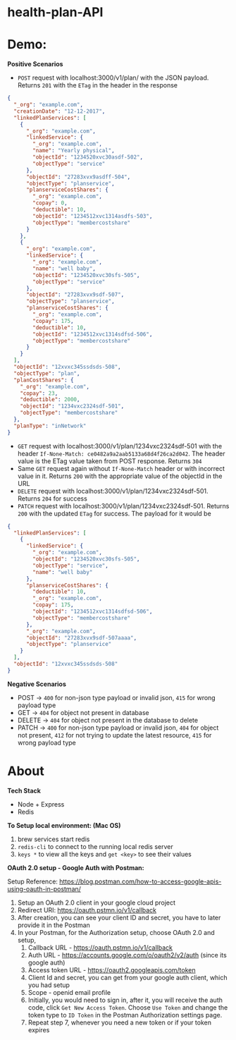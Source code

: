 # health-plan-API

# Demo:

**Positive Scenarios**

- `POST` request with localhost:3000/v1/plan/ with the JSON payload. Returns `201` with the `ETag` in the header in the response

```json
{
  "_org": "example.com",
  "creationDate": "12-12-2017",
  "linkedPlanServices": [
    {
      "_org": "example.com",
      "linkedService": {
        "_org": "example.com",
        "name": "Yearly physical",
        "objectId": "1234520xvc30asdf-502",
        "objectType": "service"
      },
      "objectId": "27283xvx9asdff-504",
      "objectType": "planservice",
      "planserviceCostShares": {
        "_org": "example.com",
        "copay": 0,
        "deductible": 10,
        "objectId": "1234512xvc1314asdfs-503",
        "objectType": "membercostshare"
      }
    },
    {
      "_org": "example.com",
      "linkedService": {
        "_org": "example.com",
        "name": "well baby",
        "objectId": "1234520xvc30sfs-505",
        "objectType": "service"
      },
      "objectId": "27283xvx9sdf-507",
      "objectType": "planservice",
      "planserviceCostShares": {
        "_org": "example.com",
        "copay": 175,
        "deductible": 10,
        "objectId": "1234512xvc1314sdfsd-506",
        "objectType": "membercostshare"
      }
    }
  ],
  "objectId": "12xvxc345ssdsds-508",
  "objectType": "plan",
  "planCostShares": {
    "_org": "example.com",
    "copay": 23,
    "deductible": 2000,
    "objectId": "1234vxc2324sdf-501",
    "objectType": "membercostshare"
  },
  "planType": "inNetwork"
}
```

- `GET` request with localhost:3000/v1/plan/1234vxc2324sdf-501 with the header `If-None-Match: ce0482a9a2aab5133a68d4f26ca2d042`. The header value is the ETag value taken from POST response. Returns `304`
- Same `GET` request again without `If-None-Match` header or with incorrect value in it. Returns `200` with the appropriate value of the objectId in the URL
- `DELETE` request with localhost:3000/v1/plan/1234vxc2324sdf-501. Returns `204` for success
- `PATCH` request with localhost:3000/v1/plan/1234vxc2324sdf-501. Returns `200` with the updated `ETag` for success. The payload for it would be

```json
{
  "linkedPlanServices": [
    {
      "linkedService": {
        "_org": "example.com",
        "objectId": "1234520xvc30sfs-505",
        "objectType": "service",
        "name": "well baby"
      },
      "planserviceCostShares": {
        "deductible": 10,
        "_org": "example.com",
        "copay": 175,
        "objectId": "1234512xvc1314sdfsd-506",
        "objectType": "membercostshare"
      },
      "_org": "example.com",
      "objectId": "27283xvx9sdf-507aaaa",
      "objectType": "planservice"
    }
  ],
  "objectId": "12xvxc345ssdsds-508"
}
```

**Negative Scenarios**

- POST -> `400` for non-json type payload or invalid json, `415` for wrong payload type
- GET -> `404` for object not present in database
- DELETE -> `404` for object not present in the database to delete
- PATCH -> `400` for non-json type payload or invalid json, `404` for object not present, `412` for not trying to update the latest resource, `415` for wrong payload type

# About

**Tech Stack**

- Node + Express
- Redis

**To Setup local environment: (Mac OS)**

1. brew services start redis
2. `redis-cli` to connect to the running local redis server
3. `keys *` to view all the keys and `get <key>` to see their values

**OAuth 2.0 setup - Google Auth with Postman:**

Setup Reference: https://blog.postman.com/how-to-access-google-apis-using-oauth-in-postman/

1. Setup an OAuth 2.0 client in your google cloud project
2. Redirect URI: https://oauth.pstmn.io/v1/callback
3. After creation, you can see your client ID and secret, you have to later provide it in the Postman
4. In your Postman, for the Authorization setup, choose OAuth 2.0 and setup,
   1. Callback URL - https://oauth.pstmn.io/v1/callback
   2. Auth URL - https://accounts.google.com/o/oauth2/v2/auth (since its google auth)
   3. Access token URL - https://oauth2.googleapis.com/token
   4. Client Id and secret, you can get from your google auth client, which you had setup
   5. Scope - openid email profile
   6. Initially, you would need to sign in, after it, you will receive the auth code, click `Get New Access Token`. Choose `Use Token` and change the token type to `ID Token` in the Postman Authorization settings page.
   7. Repeat step 7, whenever you need a new token or if your token expires
